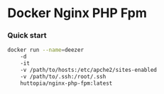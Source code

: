 # Docker Nginx PHP Fpm

### Quick start

```bash
docker run --name=deezer
    -d
    -it
    -v /path/to/hosts:/etc/apche2/sites-enabled
    -v /path/to/.ssh:/root/.ssh
    huttopia/nginx-php-fpm:latest
```